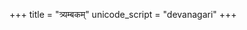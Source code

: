 +++
title = "त्र्यम्बकम्"
unicode_script = "devanagari"
+++

<div class="js_include" url="/vedAH/Rk/shAkalam/saMhitA/07/prAchInA_prastutiH/tryambakam.md"  newLevelForH1="2" includeTitle="true"> </div>  

